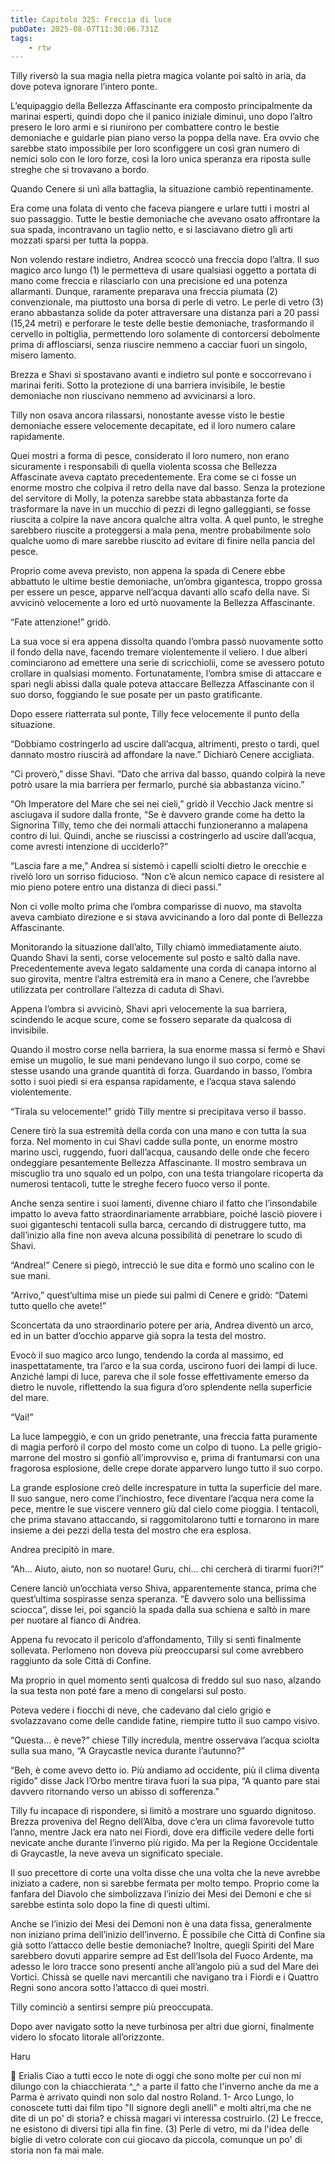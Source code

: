```yaml
---
title: Capitolo 325: Freccia di luce
pubDate: 2025-08-07T11:30:06.731Z
tags:
    - rtw
---
```











Tilly riversò la sua magia nella pietra magica volante poi saltò in aria, da dove poteva ignorare l’intero ponte.


L’equipaggio della Bellezza Affascinante era composto principalmente da marinai esperti, quindi dopo che il panico iniziale diminuì, uno dopo l’altro presero le loro armi e si riunirono per combattere contro le bestie demoniache e guidarle pian piano verso la poppa della nave. Era ovvio che sarebbe stato impossibile per loro sconfiggere un così gran numero di nemici solo con le loro forze, così la loro unica speranza era riposta sulle streghe che si trovavano a bordo.


Quando Cenere si unì alla battaglia, la situazione cambiò repentinamente.


Era come una folata di vento che faceva piangere e urlare tutti i mostri al suo passaggio. Tutte le bestie demoniache che avevano osato affrontare la sua spada, incontravano un taglio netto, e si lasciavano dietro gli arti mozzati sparsi per tutta la poppa.


Non volendo restare indietro, Andrea scoccò una freccia dopo l’altra. Il suo magico arco lungo (1) le permetteva di usare qualsiasi oggetto a portata di mano come freccia e rilasciarlo con una precisione ed una potenza allarmanti. Dunque, raramente preparava una freccia piumata (2) convenzionale, ma piuttosto una borsa di perle di vetro. Le perle di vetro (3) erano abbastanza solide da poter attraversare una distanza pari a 20 passi (15,24 metri) e perforare le teste delle bestie demoniache, trasformando il cervello in poltiglia, permettendo loro solamente di contorcersi debolmente prima di afflosciarsi, senza riuscire nemmeno a cacciar fuori un singolo, misero lamento.


Brezza e Shavi si spostavano avanti e indietro sul ponte e soccorrevano i marinai feriti. Sotto la protezione di una barriera invisibile, le bestie demoniache non riuscivano nemmeno ad avvicinarsi a loro.


Tilly non osava ancora rilassarsi, nonostante avesse visto le bestie demoniache essere velocemente decapitate, ed il loro numero calare rapidamente.


Quei mostri a forma di pesce, considerato il loro numero, non erano sicuramente i responsabili di quella violenta scossa che Bellezza Affascinate aveva captato precedentemente. Era come se ci fosse un enorme mostro che colpiva il retro della nave dal basso. Senza la protezione del servitore di Molly, la potenza sarebbe stata abbastanza forte da trasformare la nave in un mucchio di pezzi di legno galleggianti, se fosse riuscita a colpire la nave ancora qualche altra volta. A quel punto, le streghe sarebbero riuscite a proteggersi a mala pena, mentre probabilmente solo qualche uomo di mare sarebbe riuscito ad evitare di finire nella pancia del pesce.


Proprio come aveva previsto, non appena la spada di Cenere ebbe abbattuto le ultime bestie demoniache, un’ombra gigantesca, troppo grossa per essere un pesce, apparve nell’acqua davanti allo scafo della nave. Si avvicinò velocemente a loro ed urtò nuovamente la Bellezza Affascinante.


“Fate attenzione!” gridò.


La sua voce si era appena dissolta quando l’ombra passò nuovamente sotto il fondo della nave, facendo tremare violentemente il veliero. I due alberi cominciarono ad emettere una serie di scricchiolii, come se avessero potuto crollare in qualsiasi momento. Fortunatamente, l’ombra smise di attaccare e sparì negli abissi dalla quale poteva attaccare Bellezza Affascinante con il suo dorso, foggiando le sue posate per un pasto gratificante.


Dopo essere riatterrata sul ponte, Tilly fece velocemente il punto della situazione.


“Dobbiamo costringerlo ad uscire dall’acqua, altrimenti, presto o tardi, quel dannato mostro riuscirà ad affondare la nave.” Dichiarò Cenere accigliata.


“Ci proverò,” disse Shavi. “Dato che arriva dal basso, quando colpirà la neve potrò usare la mia barriera per fermarlo, purché sia abbastanza vicino.”


“Oh Imperatore del Mare che sei nei cieli,” gridò il Vecchio Jack mentre si asciugava il sudore dalla fronte, “Se è davvero grande come ha detto la Signorina Tilly, temo che dei normali attacchi funzioneranno a malapena contro di lui. Quindi, anche se riuscissi a costringerlo ad uscire dall’acqua, come avresti intenzione di ucciderlo?”


“Lascia fare a me,” Andrea si sistemò i capelli sciolti dietro le orecchie e rivelò loro un sorriso fiducioso. “Non c’è alcun nemico capace di resistere al mio pieno potere entro una distanza di dieci passi.”


Non ci volle molto prima che l’ombra comparisse di nuovo, ma stavolta aveva cambiato direzione e si stava avvicinando a loro dal ponte di Bellezza Affascinante.


Monitorando la situazione dall’alto, Tilly chiamò immediatamente aiuto. Quando Shavi la sentì, corse velocemente sul posto e saltò dalla nave. Precedentemente aveva legato saldamente una corda di canapa intorno al suo girovita, mentre l’altra estremità era in mano a Cenere, che l’avrebbe utilizzata per controllare l’altezza di caduta di Shavi.


Appena l’ombra si avvicinò, Shavi aprì velocemente la sua barriera, scindendo le acque scure, come se fossero separate da qualcosa di invisibile.


Quando il mostro corse nella barriera, la sua enorme massa si fermò e Shavi emise un mugolio, le sue mani pendevano lungo il suo corpo, come se stesse usando una grande quantità di forza. Guardando in basso, l’ombra sotto i suoi piedi si era espansa rapidamente, e l’acqua stava salendo violentemente.


“Tirala su velocemente!” gridò Tilly mentre si precipitava verso il basso.


Cenere tirò la sua estremità della corda con una mano e con tutta la sua forza. Nel momento in cui Shavi cadde sulla ponte, un enorme mostro marino uscì, ruggendo, fuori dall’acqua, causando delle onde che fecero ondeggiare pesantemente Bellezza Affascinante. Il mostro sembrava un miscuglio tra uno squalo ed un polpo, con una testa triangolare ricoperta da numerosi tentacoli, tutte le streghe fecero fuoco verso il ponte.


Anche senza sentire i suoi lamenti, divenne chiaro il fatto che l’insondabile impatto lo aveva fatto straordinariamente arrabbiare, poiché lasciò piovere i suoi giganteschi tentacoli sulla barca, cercando di distruggere tutto, ma dall’inizio alla fine non aveva alcuna possibilità di penetrare lo scudo di Shavi.


“Andrea!” Cenere si piegò, intrecciò le sue dita e formò uno scalino con le sue mani.


“Arrivo,” quest’ultima mise un piede sui palmi di Cenere e gridò: “Datemi tutto quello che avete!”


Sconcertata da uno straordinario potere per aria, Andrea diventò un arco, ed in un batter d’occhio apparve già sopra la testa del mostro.


Evocò il suo magico arco lungo, tendendo la corda al massimo, ed inaspettatamente, tra l’arco e la sua corda, uscirono fuori dei lampi di luce. Anziché lampi di luce, pareva che il sole fosse effettivamente emerso da dietro le nuvole, riflettendo la sua figura d’oro splendente nella superficie del mare.


“Vai!”


La luce lampeggiò, e con un grido penetrante, una freccia fatta puramente di magia perforò il corpo del mosto come un colpo di tuono. La pelle grigio-marrone del mostro si gonfiò all’improvviso e, prima di frantumarsi con una fragorosa esplosione, delle crepe dorate apparvero lungo tutto il suo corpo.


La grande esplosione creò delle increspature in tutta la superficie del mare. Il suo sangue, nero come l’inchiostro, fece diventare l’acqua nera come la pece, mentre le sue viscere vennero giù dal cielo come pioggia. I tentacoli, che prima stavano attaccando, si raggomitolarono tutti e tornarono in mare insieme a dei pezzi della testa del mostro che era esplosa.


Andrea precipitò in mare.


“Ah… Aiuto, aiuto, non so nuotare! Guru, chi… chi cercherà di tirarmi fuori?!”


Cenere lanciò un’occhiata verso Shiva, apparentemente stanca, prima che quest’ultima sospirasse senza speranza. “Ѐ davvero solo una bellissima sciocca”, disse lei, poi sganciò la spada dalla sua schiena e saltò in mare per nuotare al fianco di Andrea.


Appena fu revocato il pericolo d’affondamento, Tilly si sentì finalmente sollevata. Perlomeno non doveva più preoccuparsi sul come avrebbero raggiunto da sole Città di Confine.


Ma proprio in quel momento sentì qualcosa di freddo sul suo naso, alzando la sua testa non poté fare a meno di congelarsi sul posto.


Poteva vedere i fiocchi di neve, che cadevano dal cielo grigio e svolazzavano come delle candide fatine, riempire tutto il suo campo visivo.


“Questa… è neve?” chiese Tilly incredula, mentre osservava l’acqua sciolta sulla sua mano, “A Graycastle nevica durante l’autunno?”


“Beh, è come avevo detto io. Più andiamo ad occidente, più il clima diventa rigido” disse Jack l’Orbo mentre tirava fuori la sua pipa, “A quanto pare stai davvero ritornando verso un abisso di sofferenza.”


Tilly fu incapace di rispondere, si limitò a mostrare uno sguardo dignitoso. Brezza proveniva del Regno dell’Alba, dove c’era un clima favorevole tutto l’anno, mentre Jack era nato nei Fiordi, dove era difficile vedere delle forti nevicate anche durante l’inverno più rigido. Ma per la Regione Occidentale di Graycastle, la neve aveva un significato speciale.


Il suo precettore di corte una volta disse che una volta che la neve avrebbe iniziato a cadere, non si sarebbe fermata per molto tempo. Proprio come la fanfara del Diavolo che simbolizzava l’inizio dei Mesi dei Demoni e che si sarebbe estinta solo dopo la fine di questi ultimi.


Anche se l’inizio dei Mesi dei Demoni non è una data fissa, generalmente non iniziano prima dell’inizio dell’inverno. Ѐ possibile che Città di Confine sia già sotto l’attacco delle bestie demoniache? Inoltre, quegli Spiriti del Mare sarebbero dovuti apparire sempre ad Est dell’Isola del Fuoco Ardente, ma adesso le loro tracce sono presenti anche all’angolo più a sud del Mare dei Vortici. Chissà se quelle navi mercantili che navigano tra i Fiordi e i Quattro Regni sono ancora sotto l’attacco di quei mostri.


Tilly cominciò a sentirsi sempre più preoccupata.


Dopo aver navigato sotto la neve turbinosa per altri due giorni, finalmente videro lo sfocato litorale all’orizzonte.






Haru






💬 Erialis Ciao a tutti ecco le note di oggi che sono molte per cui non mi dilungo con la chiacchierata ^_^ a parte il fatto che l'inverno anche da me a Parma è arrivato quindi non solo dal nostro Roland. 1- Arco Lungo, lo conoscete tutti dai film tipo "Il signore degli anelli" e molti altri,ma che ne dite di un po' di storia? e chissà magari vi interessa costruirlo.   (2) Le frecce, ne esistono di diversi tipi alla fin fine. (3) Perle di vetro, mi da l'idea delle biglie di vetro colorate con cui giocavo da piccola, comunque un po' di storia non fa mai male. 


 






 








                                


                                



